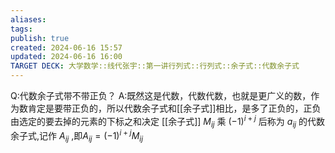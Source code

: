 ```yaml
---
aliases: 
tags: 
publish: true
created: 2024-06-16 15:57
updated: 2024-06-16 16:00
TARGET DECK: 大学数学::线代张宇::第一讲行列式::行列式::余子式::代数余子式
---
```

Q:代数余子式带不带正负？
A:既然这是代数，代数代数，也就是更广义的数，作为数肯定是要带正负的，所以代数余子式和[[余子式]]相比，是多了正负的，正负由选定的要去掉的元素的下标之和决定
[[余子式]] $M_{ij}$ 乘 $\left(-1\right)^{i+j}$ 后称为 $a_{ij}$ 的代数余子式,记作 $A_{ij}$ ,即$A_{ij}=(-1)^{i+j}M_{ij}$

